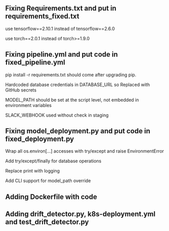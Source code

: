 ## Fixing Requirements.txt and put in requirements_fixed.txt

  use tensorflow==2.10.1 instead of tensorflow==2.6.0
  
  use torch==2.0.1 instead of torch>=1.9.0


## Fixing pipeline.yml and put code in fixed_pipeline.yml

  pip install -r requirements.txt should come after upgrading pip.

  Hardcoded database credentials in DATABASE_URL so Replaced with GitHub secrets

  MODEL_PATH should be set at the script level, not embedded in environment variables 

  SLACK_WEBHOOK used without check in staging

## Fixing model_deployment.py and put code in fixed_deployment.py

  Wrap all os.environ[...] accesses with try/except and raise EnvironmentError

  Add try/except/finally for database operations

  Replace print with logging

  Add CLI support for model_path override

## Adding Dockerfile with code

## Adding drift_detector.py, k8s-deployment.yml and test_drift_detector.py
